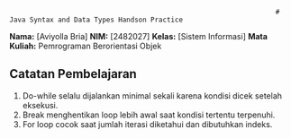                                                                       # Java Syntax and Data Types Handson Practice

**Nama:** [Aviyolla Bria]
**NIM:** [2482027]
**Kelas:** [Sistem Informasi]
**Mata Kuliah:** Pemrograman Berorientasi Objek

## Catatan Pembelajaran
1. Do-while selalu dijalankan minimal sekali karena kondisi dicek setelah eksekusi.
2. Break menghentikan loop lebih awal saat kondisi tertentu terpenuhi.
3. For loop cocok saat jumlah iterasi diketahui dan dibutuhkan indeks.